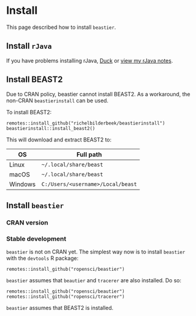 # Install

This page described how to install `beastier`.

## Install `rJava`

If you have problems installing rJava, [Duck](http://www.duckduckgo.com) or [view my rJava notes](rjava.md).

## Install BEAST2

Due to CRAN policy, beastier cannot install BEAST2.
As a workaround, the non-CRAN `beastierinstall` can be used.

To install BEAST2:

```
remotes::install_github("richelbilderbeek/beastierinstall")
beastierinstall::install_beast2()
```

This will download and extract BEAST2 to:

OS     |Full path
-------|----------------------------------
Linux  |`~/.local/share/beast`
macOS  |`~/.local/share/beast`
Windows|`C:/Users/<username>/Local/beast`

## Install `beastier`

### CRAN version

### Stable development

`beastier` is not on CRAN yet. The simplest way now is to install `beastier` with the `devtools` R package:

```
remotes::install_github("ropensci/beastier")
```

`beastier` assumes that `beautier` and `tracerer` are also installed. Do so:

```
remotes::install_github("ropensci/beautier")
remotes::install_github("ropensci/tracerer")
```

`beastier` assumes that BEAST2 is installed.
